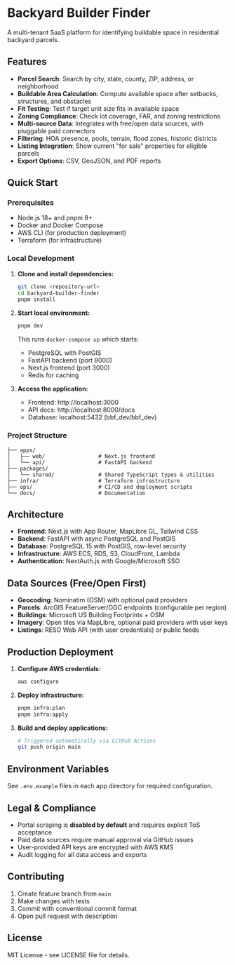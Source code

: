 # Backyard Builder Finder

A multi-tenant SaaS platform for identifying buildable space in residential backyard parcels.

## Features

- **Parcel Search**: Search by city, state, county, ZIP, address, or neighborhood
- **Buildable Area Calculation**: Compute available space after setbacks, structures, and obstacles
- **Fit Testing**: Test if target unit size fits in available space
- **Zoning Compliance**: Check lot coverage, FAR, and zoning restrictions
- **Multi-source Data**: Integrates with free/open data sources, with pluggable paid connectors
- **Filtering**: HOA presence, pools, terrain, flood zones, historic districts
- **Listing Integration**: Show current "for sale" properties for eligible parcels
- **Export Options**: CSV, GeoJSON, and PDF reports

## Quick Start

### Prerequisites

- Node.js 18+ and pnpm 8+
- Docker and Docker Compose
- AWS CLI (for production deployment)
- Terraform (for infrastructure)

### Local Development

1. **Clone and install dependencies:**
   ```bash
   git clone <repository-url>
   cd backyard-builder-finder
   pnpm install
   ```

2. **Start local environment:**
   ```bash
   pnpm dev
   ```
   This runs `docker-compose up` which starts:
   - PostgreSQL with PostGIS
   - FastAPI backend (port 8000)
   - Next.js frontend (port 3000)
   - Redis for caching

3. **Access the application:**
   - Frontend: http://localhost:3000
   - API docs: http://localhost:8000/docs
   - Database: localhost:5432 (bbf_dev/bbf_dev)

### Project Structure

```
├── apps/
│   ├── web/                 # Next.js frontend
│   └── api/                 # FastAPI backend
├── packages/
│   └── shared/              # Shared TypeScript types & utilities
├── infra/                   # Terraform infrastructure
├── ops/                     # CI/CD and deployment scripts
└── docs/                    # Documentation
```

## Architecture

- **Frontend**: Next.js with App Router, MapLibre GL, Tailwind CSS
- **Backend**: FastAPI with async PostgreSQL and PostGIS
- **Database**: PostgreSQL 15 with PostGIS, row-level security
- **Infrastructure**: AWS ECS, RDS, S3, CloudFront, Lambda
- **Authentication**: NextAuth.js with Google/Microsoft SSO

## Data Sources (Free/Open First)

- **Geocoding**: Nominatim (OSM) with optional paid providers
- **Parcels**: ArcGIS FeatureServer/OGC endpoints (configurable per region)
- **Buildings**: Microsoft US Building Footprints + OSM
- **Imagery**: Open tiles via MapLibre, optional paid providers with user keys
- **Listings**: RESO Web API (with user credentials) or public feeds

## Production Deployment

1. **Configure AWS credentials:**
   ```bash
   aws configure
   ```

2. **Deploy infrastructure:**
   ```bash
   pnpm infra:plan
   pnpm infra:apply
   ```

3. **Build and deploy applications:**
   ```bash
   # Triggered automatically via GitHub Actions
   git push origin main
   ```

## Environment Variables

See `.env.example` files in each app directory for required configuration.

## Legal & Compliance

- Portal scraping is **disabled by default** and requires explicit ToS acceptance
- Paid data sources require manual approval via GitHub issues
- User-provided API keys are encrypted with AWS KMS
- Audit logging for all data access and exports

## Contributing

1. Create feature branch from `main`
2. Make changes with tests
3. Commit with conventional commit format
4. Open pull request with description

## License

MIT License - see LICENSE file for details.